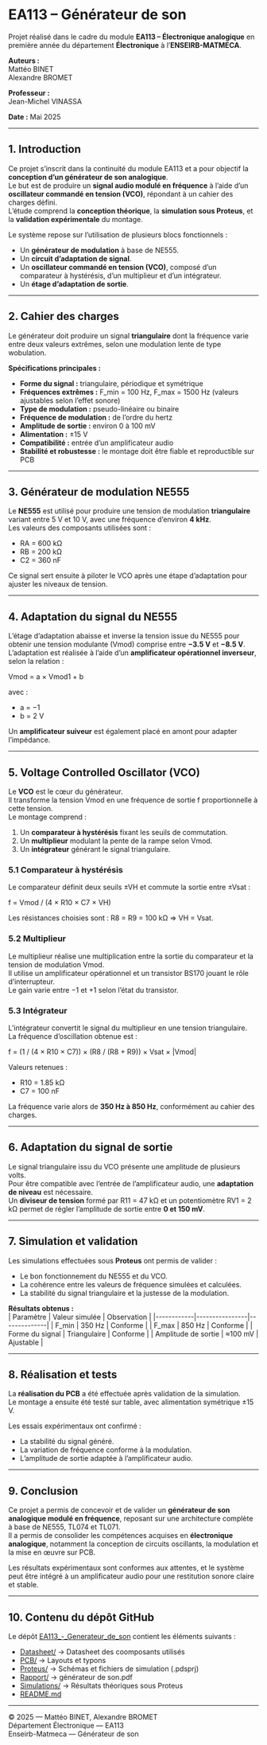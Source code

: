 

# EA113 – Générateur de son

Projet réalisé dans le cadre du module **EA113 – Électronique analogique** en première année du département **Électronique** à l’**ENSEIRB-MATMECA**.

**Auteurs :**  
Mattéo BINET  
Alexandre BROMET  

**Professeur :**  
Jean-Michel VINASSA  


**Date :** Mai 2025  

---

## 1. Introduction

Ce projet s’inscrit dans la continuité du module EA113 et a pour objectif la **conception d’un générateur de son analogique**.  
Le but est de produire un **signal audio modulé en fréquence** à l’aide d’un **oscillateur commandé en tension (VCO)**, répondant à un cahier des charges défini.  
L’étude comprend la **conception théorique**, la **simulation sous Proteus**, et la **validation expérimentale** du montage.

Le système repose sur l’utilisation de plusieurs blocs fonctionnels :
- Un **générateur de modulation** à base de NE555.
- Un **circuit d’adaptation de signal**.
- Un **oscillateur commandé en tension (VCO)**, composé d’un comparateur à hystérésis, d’un multiplieur et d’un intégrateur.
- Un **étage d’adaptation de sortie**.

---

## 2. Cahier des charges

Le générateur doit produire un signal **triangulaire** dont la fréquence varie entre deux valeurs extrêmes, selon une modulation lente de type wobulation.

**Spécifications principales :**

- **Forme du signal :** triangulaire, périodique et symétrique  
- **Fréquences extrêmes :** F_min = 100 Hz, F_max = 1500 Hz (valeurs ajustables selon l’effet sonore)  
- **Type de modulation :** pseudo-linéaire ou binaire  
- **Fréquence de modulation :** de l’ordre du hertz  
- **Amplitude de sortie :** environ 0 à 100 mV  
- **Alimentation :** ±15 V  
- **Compatibilité :** entrée d’un amplificateur audio  
- **Stabilité et robustesse :** le montage doit être fiable et reproductible sur PCB  

---

## 3. Générateur de modulation NE555

Le **NE555** est utilisé pour produire une tension de modulation **triangulaire** variant entre 5 V et 10 V, avec une fréquence d’environ **4 kHz**.  
Les valeurs des composants utilisées sont :
- RA = 600 kΩ  
- RB = 200 kΩ  
- C2 = 360 nF  

Ce signal sert ensuite à piloter le VCO après une étape d’adaptation pour ajuster les niveaux de tension.

---

## 4. Adaptation du signal du NE555

L’étage d’adaptation abaisse et inverse la tension issue du NE555 pour obtenir une tension modulante (Vmod) comprise entre **−3.5 V** et **−8.5 V**.  
L’adaptation est réalisée à l’aide d’un **amplificateur opérationnel inverseur**, selon la relation :

Vmod = a × Vmod1 + b

avec :  
- a = −1  
- b = 2 V  

Un **amplificateur suiveur** est également placé en amont pour adapter l’impédance.

---

## 5. Voltage Controlled Oscillator (VCO)

Le **VCO** est le cœur du générateur.  
Il transforme la tension Vmod en une fréquence de sortie f proportionnelle à cette tension.  
Le montage comprend :
1. Un **comparateur à hystérésis** fixant les seuils de commutation.  
2. Un **multiplieur** modulant la pente de la rampe selon Vmod.  
3. Un **intégrateur** générant le signal triangulaire.

### 5.1 Comparateur à hystérésis

Le comparateur définit deux seuils ±VH et commute la sortie entre ±Vsat :

f = Vmod / (4 × R10 × C7 × VH)

Les résistances choisies sont : R8 = R9 = 100 kΩ ⇒ VH = Vsat.

### 5.2 Multiplieur

Le multiplieur réalise une multiplication entre la sortie du comparateur et la tension de modulation Vmod.  
Il utilise un amplificateur opérationnel et un transistor BS170 jouant le rôle d’interrupteur.  
Le gain varie entre −1 et +1 selon l’état du transistor.

### 5.3 Intégrateur

L’intégrateur convertit le signal du multiplieur en une tension triangulaire.  
La fréquence d’oscillation obtenue est :

f = (1 / (4 × R10 × C7)) × (R8 / (R8 + R9)) × Vsat × |Vmod|

Valeurs retenues :  
- R10 = 1.85 kΩ  
- C7 = 100 nF  

La fréquence varie alors de **350 Hz à 850 Hz**, conformément au cahier des charges.

---

## 6. Adaptation du signal de sortie

Le signal triangulaire issu du VCO présente une amplitude de plusieurs volts.  
Pour être compatible avec l’entrée de l’amplificateur audio, une **adaptation de niveau** est nécessaire.  
Un **diviseur de tension** formé par R11 = 47 kΩ et un potentiomètre RV1 = 2 kΩ permet de régler l’amplitude de sortie entre **0 et 150 mV**.

---

## 7. Simulation et validation

Les simulations effectuées sous **Proteus** ont permis de valider :
- Le bon fonctionnement du NE555 et du VCO.  
- La cohérence entre les valeurs de fréquence simulées et calculées.  
- La stabilité du signal triangulaire et la justesse de la modulation.  

**Résultats obtenus :**  
| Paramètre | Valeur simulée | Observation |
|------------|----------------|--------------|
| F_min | 350 Hz | Conforme |
| F_max | 850 Hz | Conforme |
| Forme du signal | Triangulaire | Conforme |
| Amplitude de sortie | ≈100 mV | Ajustable |

---

## 8. Réalisation et tests

La **réalisation du PCB** a été effectuée après validation de la simulation.  
Le montage a ensuite été testé sur table, avec alimentation symétrique ±15 V.

Les essais expérimentaux ont confirmé :
- La stabilité du signal généré.  
- La variation de fréquence conforme à la modulation.  
- L’amplitude de sortie adaptée à l’amplificateur audio.  

---

## 9. Conclusion

Ce projet a permis de concevoir et de valider un **générateur de son analogique modulé en fréquence**, reposant sur une architecture complète à base de NE555, TL074 et TL071.  
Il a permis de consolider les compétences acquises en **électronique analogique**, notamment la conception de circuits oscillants, la modulation et la mise en œuvre sur PCB.

Les résultats expérimentaux sont conformes aux attentes, et le système peut être intégré à un amplificateur audio pour une restitution sonore claire et stable.

---

## 10. Contenu du dépôt GitHub

Le dépôt [EA113_-_Generateur_de_son]([https://github.com/matteob29/EA113_-_Generateur_de_son]) contient les éléments suivants :


- [Datasheet/](./Datasheet)      → Datasheet des coomposants utilisés
- [PCB/](./PCB)                  → Layouts et typons
- [Proteus/](./Proteus)          → Schémas et fichiers de simulation (.pdsprj)  
- [Rapport/](./Rapport)          → générateur de son.pdf  
- [Simulations/](./Simulations)  → Résultats théoriques sous Proteus
- [README.md](./README.md)

  
---

© 2025 — Mattéo BINET, Alexandre BROMET  
Département Électronique — EA113  
Enseirb-Matmeca — Générateur de son
